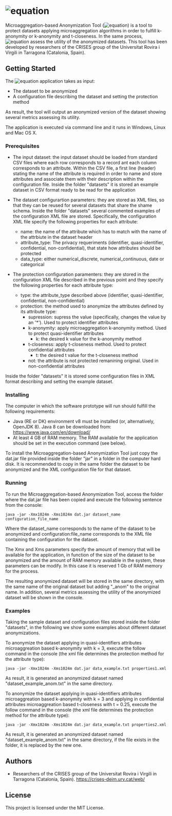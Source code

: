 # ![equation](http://latex.codecogs.com/gif.latex?\dpi{120}&space;\huge&space;\mu\textbf{ANT})

Microaggregation-based Anonymization Tool (![equation](http://latex.codecogs.com/gif.latex?\dpi{120}&space;\small&space;\mu&space;\textup{ANT})) is a tool to protect datasets applying microaggregation algorithms in order to fulfill k-anonymity or k-anonymity and t-closeness. In the same process, ![equation](http://latex.codecogs.com/gif.latex?\dpi{120}&space;\small&space;\mu&space;\textup{ANT}) assess the utility of the anonymized datasets.
This tool has been developed by researchers of the CRISES group of the Universitat Rovira i Virgili in Tarragona (Catalonia, Spain).

## Getting Started

The ![equation](http://latex.codecogs.com/gif.latex?\inline&space;\dpi{120}&space;\small&space;\mu&space;\textup{ANT}) application takes as input:
* The dataset to be anonymized
* A configuration file describing the dataset and setting the protection method

As result, the tool will output an anonymized version of the dataset showing several metrics assessing its utility.

The application is executed via command line and it runs in Windows, Linux and Mac OS X.

### Prerequisites
* The input dataset: the input dataset should be loaded from standard CSV files where each row corresponds to a record ant each column corresponds to an attribute. Within the CSV file, a first line (header) stating the name of the attribute is required in order to name and store attributes and associate them with their description within the configuration file. Inside the folder "datasets" it is stored an example dataset in CSV format ready to be read for the application
* The dataset configurartion parameters: they are stored as XML files, so that they can be reused for several datasets that share the shame schema. Inside the folder "datasets" several commented examples of the configuration XML file are stored. Specifically, the configuration XML file specify the following properties for each attribute:
    * name: the name of the attribute which has to match with the name of the attrbiute in the dataset header
    * attribute_type: The privacy requeriments (identifier, quasi-identifier, confidential, non-confidential), that state how attributes should be protected
    * data_type: either numerical_discrete, numerical_continuous, date or categorical

* The protection configuration paramenters: they are stored in the configuration XML file described in the previous point and they specify the following properties for each attribute type:
  * type: the attribute_type described above (identifier, quasi-identifier, confidential, non-confidential)
  * protection: the method used to anonymize the attributes defined by its attribute type:
    * supression: supress the value (specifically, changes the value by an '\*'). Used to protect identifier attributes
    * k-anonymity: apply microaggregation k-anonymity method. Used to protect quasi-identifier attributes
      * k: the desired k value for the k-anonymity method
    * t-closeness: apply t-closeness method. Used to protect confidential attributes
      * t: the desired t value for the t-closeness method
    * not: the attribute is not protected remanining original. Used in non-confidential attributes

Inside the folder "datasets" it is stored some configuration files in XML format describing and setting the example dataset.

### Installing
The computer in which the software prototype will run should fulfill the following requirements:
* Java (RE or DK) environment v8 must be installed (or, alternatively, OpenJDK 8). Java 8 can be downloaded from: https://www.java.com/en/download/
* At least 4 GB of RAM memory. The RAM available for the application should be set in the execution command (see below).

To install the Microaggregation-based Anonymization Tool just copy the dat.jar file provided inside the folder "jar" in a folder in the computer hard disk. It is recommended to copy in the same folder the dataset to be anonymized and the XML configuration file for that dataset.      

### Running
To run the Microaggregation-based Anonymization Tool, access the folder where the dat.jar file has been copied and execute the following sentence from the console:
```
java -jar -Xmx1024m -Xms1024m dat.jar dataset_name configuration_file_name
```
Where the dataset_name corresponds to the name of the dataset to be anonymized and configuration:file_name corresponds to the XML file containing the configuration for the dataset.

The Xmx and Xms parameters specify the amount of memory that will be available for the application, in function of the size of the dataset to be anonymized and the amount of RAM memory available in the system, these parameters can be modify. In this case it is reserved 1 Gb of RAM memory for the process.

The resulting anonymized dataset will be stored in the same directory, with the same name of the original dataset but adding "\_anom" to the original name. In addition, several metrics assessing the utility of the anonymized dataset will be shown in the console.

### Examples

Taking the sample dataset and configuration files stored inside the folder "datasets", in the following we show some examples about different dataset anonymizations.

To anonymize the dataset applying in quasi-identifiers attributes microaggreation based k-anonymity with k = 3, execute the follow command in the console (the xml file determines the protection method for the attribute type):

```
java -jar -Xmx1024m -Xms1024m dat.jar data_example.txt properties1.xml
```
As result, it is generated an anonymized dataset named "dataset_example_anom.txt" in the same directory.

To anonymize the dataset applying in quasi-identifiers attributes microaggreation based k-anonymity with k = 3 and applying in confidential attributes microaggreation based t-closeness with t = 0.25, execute the follow command in the console (the xml file determines the protection method for the attribute type):

```
java -jar -Xmx1024m -Xms1024m dat.jar data_example.txt properties2.xml
```
As result, it is generated an anonymized dataset named "dataset_example_anom.txt" in the same directory, if the file exists in the folder, it is replaced by the new one.

## Authors

* Researchers of the CRISES group of the Universitat Rovira i Virgili in Tarragona (Catalonia, Spain).
https://crises-deim.urv.cat/web/


## License

This project is licensed under the MIT License.

